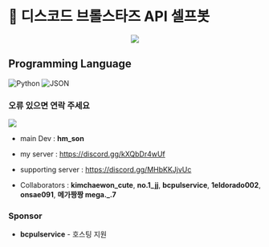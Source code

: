 # 🤖 디스코드 브롤스타즈 API 셀프봇

<p align="center">
  <img src="https://github.com/Guardian7777/discord_selfbot/assets/76465459/27d6822c-745e-4f7e-bed5-618e24a11ed6">
</p>

## Programming Language

![Python](https://img.shields.io/badge/Python-3776AB?style=for-the-badge&logo=Python&logoColor=white) ![JSON](https://img.shields.io/badge/json-000000?style=for-the-badge&logo=json&logoColor=white)

### 오류 있으면 연락 주세요

<img src="https://img.shields.io/badge/Discord-5865F2?style=for-the-badge&logo=Discord&logoColor=white">

- main Dev : **hm_son**
- my server : https://discord.gg/kXQbDr4wUf
- supporting server : https://discord.gg/MHbKKJjvUc

- Collaborators : **kimchaewon_cute**, **no.1_jj**, **bcpulservice**, **1eldorado002**, **onsae091**, **메가짱짱 mega._.7**

### Sponsor
- **bcpulservice** - 호스팅 지원

